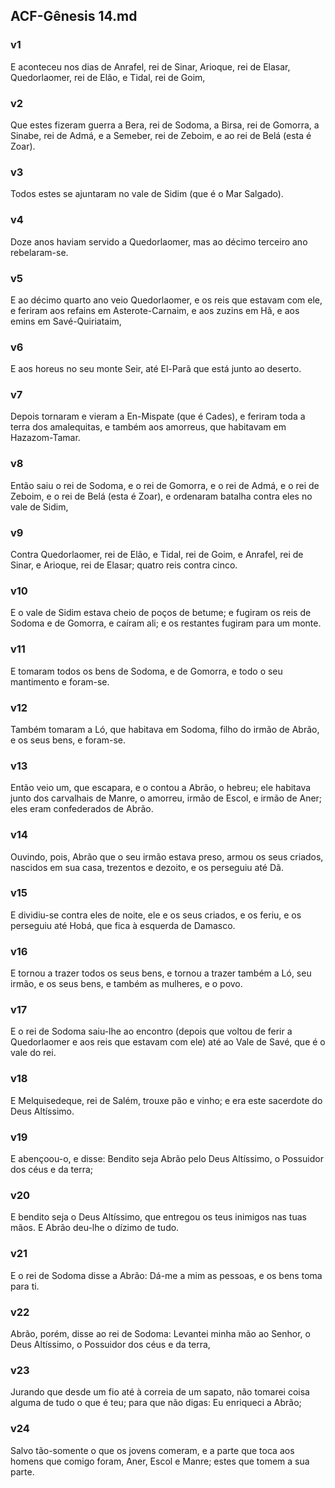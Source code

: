 ## ACF-Gênesis 14.md
### v1
 E aconteceu nos dias de Anrafel, rei de Sinar, Arioque, rei de Elasar, Quedorlaomer, rei de Elão, e Tidal, rei de Goim,
### v2
 Que estes fizeram guerra a Bera, rei de Sodoma, a Birsa, rei de Gomorra, a Sinabe, rei de Admá, e a Semeber, rei de Zeboim, e ao rei de Belá (esta é Zoar).
### v3
 Todos estes se ajuntaram no vale de Sidim (que é o Mar Salgado).
### v4
 Doze anos haviam servido a Quedorlaomer, mas ao décimo terceiro ano rebelaram-se.
### v5
 E ao décimo quarto ano veio Quedorlaomer, e os reis que estavam com ele, e feriram aos refains em Asterote-Carnaim, e aos zuzins em Hã, e aos emins em Savé-Quiriataim,
### v6
 E aos horeus no seu monte Seir, até El-Parã que está junto ao deserto.
### v7
 Depois tornaram e vieram a En-Mispate (que é Cades), e feriram toda a terra dos amalequitas, e também aos amorreus, que habitavam em Hazazom-Tamar.
### v8
 Então saiu o rei de Sodoma, e o rei de Gomorra, e o rei de Admá, e o rei de Zeboim, e o rei de Belá (esta é Zoar), e ordenaram batalha contra eles no vale de Sidim,
### v9
 Contra Quedorlaomer, rei de Elão, e Tidal, rei de Goim, e Anrafel, rei de Sinar, e Arioque, rei de Elasar; quatro reis contra cinco.
### v10
 E o vale de Sidim estava cheio de poços de betume; e fugiram os reis de Sodoma e de Gomorra, e caíram ali; e os restantes fugiram para um monte.
### v11
 E tomaram todos os bens de Sodoma, e de Gomorra, e todo o seu mantimento e foram-se.
### v12
 Também tomaram a Ló, que habitava em Sodoma, filho do irmão de Abrão, e os seus bens, e foram-se.
### v13
 Então veio um, que escapara, e o contou a Abrão, o hebreu; ele habitava junto dos carvalhais de Manre, o amorreu, irmão de Escol, e irmão de Aner; eles eram confederados de Abrão.
### v14
 Ouvindo, pois, Abrão que o seu irmão estava preso, armou os seus criados, nascidos em sua casa, trezentos e dezoito, e os perseguiu até Dã.
### v15
 E dividiu-se contra eles de noite, ele e os seus criados, e os feriu, e os perseguiu até Hobá, que fica à esquerda de Damasco.
### v16
 E tornou a trazer todos os seus bens, e tornou a trazer também a Ló, seu irmão, e os seus bens, e também as mulheres, e o povo.
### v17
 E o rei de Sodoma saiu-lhe ao encontro (depois que voltou de ferir a Quedorlaomer e aos reis que estavam com ele) até ao Vale de Savé, que é o vale do rei.
### v18
 E Melquisedeque, rei de Salém, trouxe pão e vinho; e era este sacerdote do Deus Altíssimo.
### v19
 E abençoou-o, e disse: Bendito seja Abrão pelo Deus Altíssimo, o Possuidor dos céus e da terra;
### v20
 E bendito seja o Deus Altíssimo, que entregou os teus inimigos nas tuas mãos. E Abrão deu-lhe o dízimo de tudo.
### v21
 E o rei de Sodoma disse a Abrão: Dá-me a mim as pessoas, e os bens toma para ti.
### v22
 Abrão, porém, disse ao rei de Sodoma: Levantei minha mão ao Senhor, o Deus Altíssimo, o Possuidor dos céus e da terra,
### v23
 Jurando que desde um fio até à correia de um sapato, não tomarei coisa alguma de tudo o que é teu; para que não digas: Eu enriqueci a Abrão;
### v24
 Salvo tão-somente o que os jovens comeram, e a parte que toca aos homens que comigo foram, Aner, Escol e Manre; estes que tomem a sua parte.
